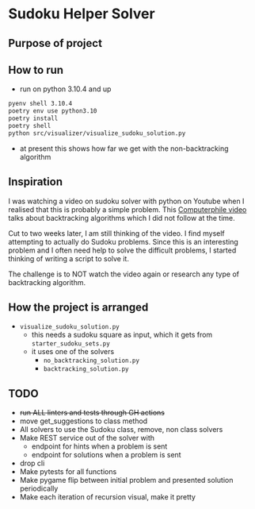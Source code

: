 # Sudoku Helper Solver

## Purpose of project

## How to run

- run on python 3.10.4 and up
```bash
pyenv shell 3.10.4
poetry env use python3.10
poetry install
poetry shell
python src/visualizer/visualize_sudoku_solution.py
```
  - at present this shows how far we get with the non-backtracking algorithm

## Inspiration

I was watching a video on sudoku solver with python on Youtube when I realised that this is probably a simple problem. This [Computerphile video](https://www.youtube.com/watch?v=G_UYXzGuqvM) talks about backtracking algorithms which I did not follow at the time.

Cut to two weeks later, I am still thinking of the video. I find myself attempting to actually do Sudoku problems. Since this is an interesting problem and I often need help to solve the difficult problems, I started thinking of writing a script to solve it.

The challenge is to NOT watch the video again or research any type of backtracking algorithm.

## How the project is arranged

- `visualize_sudoku_solution.py`
  - this needs a sudoku square as input, which it gets from `starter_sudoku_sets.py`
  - it uses one of the solvers
    - `no_backtracking_solution.py`
    - `backtracking_solution.py`

## TODO

- ~~run ALL linters and tests through GH actions~~
- move get_suggestions to class method
- All solvers to use the Sudoku class, remove, non class solvers
- Make REST service out of the solver with
  - endpoint for hints when a problem is sent
  - endpoint for solutions when a problem is sent
- drop cli
- Make pytests for all functions
- Make pygame flip between initial problem and presented solution periodically
- Make each iteration of recursion visual, make it pretty
